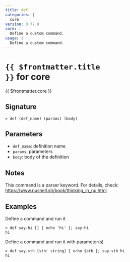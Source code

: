 ```yaml
---
title: def
categories: |
  core
version: 0.77.0
core: |
  Define a custom command.
usage: |
  Define a custom command.
---
```


# <code>{{ $frontmatter.title }}</code> for core

<div class='command-title'>{{ $frontmatter.core }}</div>

## Signature

```> def (def_name) (params) (body)```

## Parameters

 -  `def_name`: definition name
 -  `params`: parameters
 -  `body`: body of the definition

## Notes
This command is a parser keyword. For details, check:
  https://www.nushell.sh/book/thinking_in_nu.html
## Examples

Define a command and run it
```shell
> def say-hi [] { echo 'hi' }; say-hi
hi
```

Define a command and run it with parameter(s)
```shell
> def say-sth [sth: string] { echo $sth }; say-sth hi
hi
```
